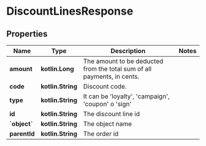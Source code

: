 
# DiscountLinesResponse

## Properties
Name | Type | Description | Notes
------------ | ------------- | ------------- | -------------
**amount** | **kotlin.Long** | The amount to be deducted from the total sum of all payments, in cents. | 
**code** | **kotlin.String** | Discount code. | 
**type** | **kotlin.String** | It can be &#39;loyalty&#39;, &#39;campaign&#39;, &#39;coupon&#39; o &#39;sign&#39; | 
**id** | **kotlin.String** | The discount line id | 
**&#x60;object&#x60;** | **kotlin.String** | The object name | 
**parentId** | **kotlin.String** | The order id | 



